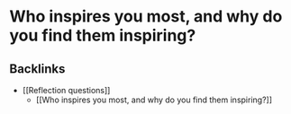 # Who inspires you most, and why do you find them inspiring?
## Backlinks
* [[Reflection questions]]
	* [[Who inspires you most, and why do you find them inspiring?]]

<!-- #p2 -->

<!-- {BearID:1E82602F-FC85-4239-9FFC-D70A47A6D836-92666-0000AE80DED6408C} -->
